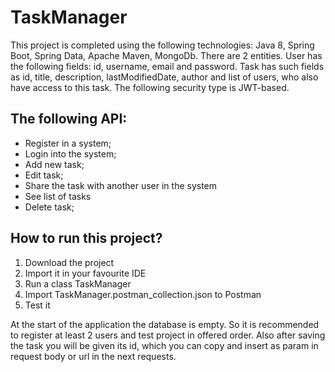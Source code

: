 # TaskManager

This project is completed using the following technologies: Java 8, Spring Boot, Spring Data, Apache Maven, MongoDb. There are 2 entities. User has the following fields: id, username, email and password. Task has such fields as id, title, description, lastModifiedDate, author and list of users, who also have access to this task.
The following security type is JWT-based.

## The following API:
- Register in a system;
- Login into the system;
- Add new task;
- Edit task;
- Share the task with another user in the system
- See list of tasks 
- Delete task;


## How to run this project?
1) Download the project
2) Import it in your favourite IDE
3) Run a class TaskManager
4) Import TaskManager.postman_collection.json to Postman
5) Test it

At the start of the application the database is empty. So it is recommended to register at least 2 users and test project in offered order. Also after saving the task you will be given its id, which you can copy and insert as param in request body or url in the next requests.

